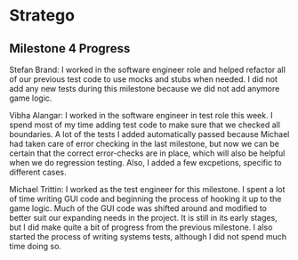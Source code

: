 # Stratego

## Milestone 4 Progress

Stefan Brand: I worked in the software engineer role and helped refactor all of our previous test code to use mocks and stubs when needed.  I did not add any new tests during this milestone because we did not add anymore game logic.

Vibha Alangar: I worked in the software engineer in test role this week. I spend most of my time adding test code to make sure that we checked all boundaries. A lot of the tests I added automatically passed because Michael had taken care of error checking in the last milestone, but now we can be certain that the correct error-checks are in place, which will also be helpful when we do regression testing. Also, I added a few excpetions, specific to different cases. 

Michael Trittin: I worked as the test engineer for this milestone. I spent a lot of time writing GUI code and beginning the process of hooking it up to the game logic. Much of the GUI code was shifted around and modified to better suit our expanding needs in the project. It is still in its early stages, but I did make quite a bit of progress from the previous milestone. I also started the process of writing systems tests, although I did not spend much time doing so.